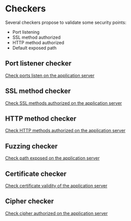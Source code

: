 # Checkers

Several checkers propose to validate some security points:
* Port listening
* SSL method authorized
* HTTP method authorized
* Default exposed path

## Port listener checker

[Check ports listen on the application server](./port/README.md)

## SSL method checker

[Check SSL methods authorized on the application server](./sslMethod/README.md)

## HTTP method checker

[Check HTTP methods authorized on the application server](./method/README.md)

## Fuzzing checker

[Check path exposed on the application server](./fuzzing/README.md)

## Certificate checker

[Check certificate validity of the application server](./certificate/README.md)

## Cipher checker

[Check cipher authorized on the application server](./cipher/README.md)
